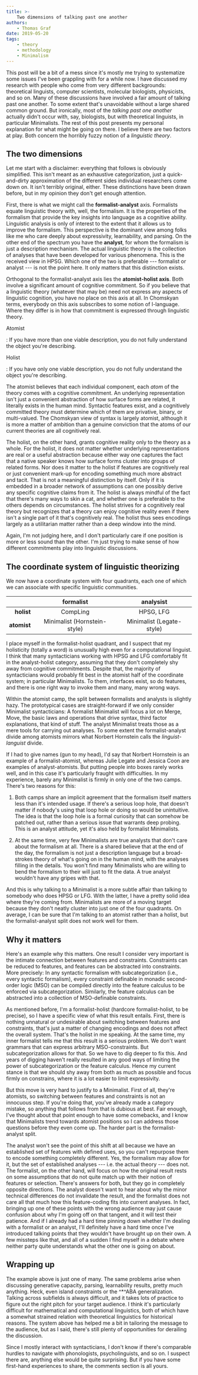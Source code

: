 ```yaml
---
title: >-
    Two dimensions of talking past one another
authors:
    - Thomas Graf
date: 2019-05-20
tags:
    - theory
    - methodology
    - Minimalism
---
```


<!-- START_SUMMARY_BLOCK -->
This post will be a bit of a mess since it's mostly me trying to systematize some issues I've been grappling with for a while now.
I have discussed my research with people who come from very different backgrounds: theoretical linguists, computer scientists, molecular biologists, physicists, and so on.
Many of these discussions have involved a fair amount of talking past one another.
To some extent that's unavoidable without a large shared common ground.
But ironically, most of the *talking past one another* actually didn't occur with, say, biologists, but with theoretical linguists, in particular Minimalists.
The rest of this post presents my personal explanation for what might be going on there.
I believe there are two factors at play.
Both concern the horribly fuzzy notion of a *linguistic theory*. 
<!-- END_SUMMARY_BLOCK -->


## The two dimensions

Let me start with a disclaimer: everything that follows is obviously simplified.
This isn't meant as an exhaustive categorization, just a quick-and-dirty approximation of the different sides individual researchers come down on.
It isn't terribly original, either.
These distinctions have been drawn before, but in my opinion they don't get enough attention.

First, there is what we might call the **formalist-analyst** axis.
Formalists equate linguistic theory with, well, the formalism.
It is the properties of the formalism that provide the key insights into language as a cognitive ability.
Linguistic analysis is only of interest to the extent that it allows us to improve the formalism.
This perspective is the dominant view among folks like me who care deeply about expressivity, learnability, and parsing.
On the other end of the spectrum you have the **analyst**, for whom the formalism is just a description mechanism.
The actual linguistic theory is the collection of analyses that have been developed for various phenomena.
This is the received view in HPSG.
Which one of the two is preferable --- formalist or analyst --- is not the point here.
It only matters that this distinction exists.

Orthogonal to the formalist-analyst axis lies the **atomist-holist axis**.
Both involve a significant amount of cognitive commitment.
So if you believe that a linguistic theory (whatever that may be) need not express any aspects of linguistic cognition, you have no place on this axis at all.
In Chomskyan terms, everybody on this axis subscribes to some notion of I-language.
Where they differ is in how that commitment is expressed through linguistic theory.

Atomist

: If you have more than one viable description, you do not fully understand the object you're describing.

Holist

: If you have only one viable description, you do not fully understand the object you're describing.

The atomist believes that each individual component, each *atom* of the theory comes with a cognitive commitment.
An underlying representation isn't just a convenient abstraction of how surface forms are related, it literally exists in the human mind.
Syntactic features exist, and a cognitively committed theory must determine which of them are privative, binary, or multi-valued.
The Chomskyan view of syntax is largely atomist, although it is more a matter of ambition than a genuine conviction that the atoms of our current theories are all cognitively real.

The holist, on the other hand, grants cognitive reality only to the theory as a whole.
For the holist, it does not matter whether underlying representations are real or a useful abstraction because either way one captures the fact that a native speaker knows how surface forms cluster into groups of related forms.
Nor does it matter to the holist if features are cognitively real or just convenient mark-up for encoding something much more abstract and tacit.
That is not a meaningful distinction by itself.
Only if it is embedded in a broader network of assumptions can one possibly derive any specific cognitive claims from it.
The holist is always mindful of the fact that there's many ways to skin a cat, and whether one is preferable to the others depends on circumstances.
The holist strives for a cognitively real theory but recognizes that a theory can enjoy cognitive reality even if there isn't a single part of it that's cognitively real.
The holist thus sees encodings largely as a utilitarian matter rather than a deep window into the mind.

Again, I'm not judging here, and I don't particularly care if one position is more or less sound than the other.
I'm just trying to make sense of how different commitments play into linguistic discussions.


## The coordinate system of linguistic theorizing

We now have a coordinate system with four quadrants, each one of which we can associate with specific linguistic communities.

|              | formalist | analysist |
| --:          | :-:       | :-:       |
| **holist**   | CompLing  | HPSG, LFG |
| **atomist**  | Minimalist (Hornstein-style) | Minimalist (Legate-style) |

I place myself in the formalist-holist quadrant, and I suspect that my holisticity (totally a word) is unusually high even for a computational linguist.
I think that many syntacticians working with HPSG and LFG comfortably fit in the analyst-holist category, assuming that they don't completely shy away from cognitive commitments.
Despite that, the majority of syntacticians would probably fit best in the atomist half of the coordinate system; in particular Minimalists.
To them, interfaces exist, so do features, and there is one right way to invoke them and many, many wrong ways.

Within the atomist camp, the split between formalists and analysts is slightly hazy.
The prototypical cases are straight-forward if we only consider Minimalist syntacticians:
A formalist Minimalist will focus a lot on Merge, Move, the basic laws and operations that drive syntax, third factor explanations, that kind of stuff.
The analyst Minimalist treats those as a mere tools for carrying out analyses.
To some extent the formalist-analyst divide among atomists mirrors what Norbert Hornstein calls the *linguist*-*languist* divide.

If I had to give names (gun to my head), I'd say that Norbert Hornstein is an example of a formalist-atomist, whereas Julie Legate and Jessica Coon are examples of analyst-atomists.
But putting people into boxes rarely works well, and in this case it's particularly fraught with difficulties.
In my experience, barely any Minimalist is firmly in only one of the two camps.
There's two reasons for this: 

1.  Both camps share an implicit agreement that the formalism itself matters less than it's intended usage.
    If there's a serious loop hole, that doesn't matter if nobody's using that loop hole or doing so would be unintuitive.
    The idea is that the loop hole is a formal curiosity that can somehow be patched out, rather than a serious issue that warrants deep probing.
    This is an analyst attitude, yet it's also held by formalist Minimalists.

1.  At the same time, very few Minimalists are true analysts that don't care about the formalism at all.
    There is a shared believe that at the end of the day, the formalism is not just a description language but a broad-strokes theory of what's going on in the human mind, with the analyses filling in the details.
    You won't find many Minimalists who are willing to bend the formalism to their will just to fit the data.
    A true analyst wouldn't have any gripes with that.

And this is why talking to a Minimalist is a more subtle affair than talking to somebody who does HPSG or LFG.
With the latter, I have a pretty solid idea where they're coming from.
Minimalists are more of a moving target because they don't neatly cluster into just one of the four quadrants.
On average, I can be sure that I'm talking to an atomist rather than a holist, but the formalist-analyst split does not work well for them.


## Why it matters

Here's an example why this matters.
One result I consider very important is the intimate connection between features and constraints.
Constraints can be reduced to features, and features can be abstracted into constraints.
More precisely: In any syntactic formalism with subcategorization (i.e., every syntactic formalism), every constraint definable in monadic second-order logic (MSO) can be compiled directly into the feature calculus to be enforced via subcategorization.
Similarly, the feature calculus can be abstracted into a collection of MSO-definable constraints.

As mentioned before, I'm a formalist-holist (hardcore formalist-holist, to be precise), so I have a specific view of what this result entails.
First, there is nothing unnatural or undesirable about switching between features and constraints, that's just a matter of changing encodings and does not affect the overall system.
That's the holist in me speaking.
At the same time, my inner formalist tells me that this result is a serious problem.
We don't want grammars that can express arbitrary MSO-constraints.
But subcategorization allows for that.
So we have to dig deeper to fix this.
And years of digging haven't really resulted in any good ways of limiting the power of subcategorization or the feature calculus.
Hence my current stance is that we should shy away from both as much as possible and focus firmly on constrains, where it is a lot easier to limit expressivity.

But this move is very hard to justify to a Minimalist.
First of all, they're atomists, so switching between features and constraints is not an innocuous step.
If you're doing that, you've already made a category mistake, so anything that follows from that is dubious at best.
Fair enough, I've thought about that point enough to have some comebacks, and I know that Minimalists trend towards atomist positions so I can address those questions before they even come up.
The harder part is the formalist-analyst split.

The analyst won't see the point of this shift at all because we have an established set of features with defined uses, so you can't repurpose them to encode something completely different.
Yes, the formalism may allow for it, but the set of established analyses --- i.e. the actual theory --- does not.
The formalist, on the other hand, will focus on how the original result rests on some assumptions that do not quite match up with their notion of features or selection.
There's answers for both, but they go in completely opposite directions.
The analyst doesn't want to hear about why the minor technical differences do not invalidate the result, and the formalist does not care all that much how this feature-coding fits into current analyses.
In fact, bringing up one of these points with the wrong audience may just cause confusion about why I'm going off on that tangent, and it will test their patience.
And if I already had a hard time pinning down whether I'm dealing with a formalist or an analyst, I'll definitely have a hard time once I've introduced talking points that they wouldn't have brought up on their own.
A few missteps like that, and all of a sudden I find myself in a debate where neither party quite understands what the other one is going on about.


## Wrapping up

The example above is just one of many.
The same problems arise when discussing generative capacity, parsing, learnability results, pretty much anything.
Heck, even island constraints or the ^*^ABA generalization.
Talking across subfields is always difficult, and it takes lots of practice to figure out the right pitch for your target audience.
I think it's particularly difficult for mathematical and computational linguistics, both of which have a somewhat strained relation with theoretical linguistics for historical reasons.
The system above has helped me a bit in tailoring the message to the audience, but as I said, there's still plenty of opportunities for derailing the discussion.

Since I mostly interact with syntacticians, I don't know if there's comparable hurdles to navigate with phonologists, psycholinguists, and so on.
I suspect there are, anything else would be quite surprising.
But if you have some first-hand experiences to share, the comments section is all yours.
